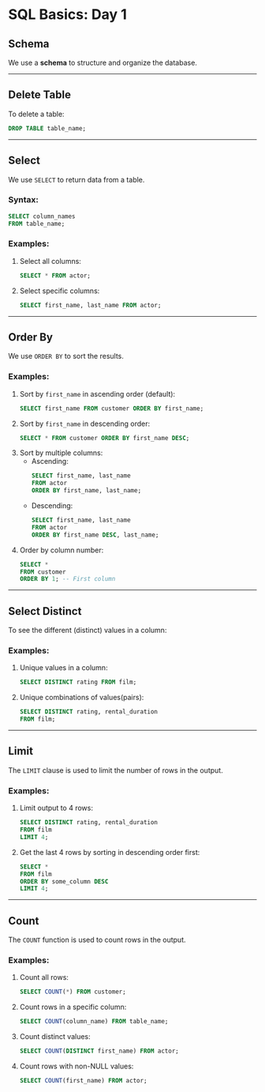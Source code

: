 
# SQL Basics: Day 1

## Schema
We use a **schema** to structure and organize the database.

---

## Delete Table
To delete a table:
```sql
DROP TABLE table_name;
```

---

## Select
We use `SELECT` to return data from a table.

### Syntax:
```sql
SELECT column_names 
FROM table_name;
```

### Examples:
1. Select all columns:
   ```sql
   SELECT * FROM actor;
   ```
2. Select specific columns:
   ```sql
   SELECT first_name, last_name FROM actor;
   ```

---

## Order By
We use `ORDER BY` to sort the results.

### Examples:
1. Sort by `first_name` in ascending order (default):
   ```sql
   SELECT first_name FROM customer ORDER BY first_name;
   ```
2. Sort by `first_name` in descending order:
   ```sql
   SELECT * FROM customer ORDER BY first_name DESC;
   ```
3. Sort by multiple columns:
   - Ascending:
     ```sql
     SELECT first_name, last_name 
     FROM actor 
     ORDER BY first_name, last_name;
     ```
   - Descending:
     ```sql
     SELECT first_name, last_name 
     FROM actor 
     ORDER BY first_name DESC, last_name;
     ```
4. Order by column number:
   ```sql
   SELECT * 
   FROM customer 
   ORDER BY 1; -- First column
   ```

---

## Select Distinct
To see the different (distinct) values in a column:

### Examples:
1. Unique values in a column:
   ```sql
   SELECT DISTINCT rating FROM film;
   ```
2. Unique combinations of values(pairs):
   ```sql
   SELECT DISTINCT rating, rental_duration 
   FROM film;
   ```

---

## Limit
The `LIMIT` clause is used to limit the number of rows in the output.

### Examples:
1. Limit output to 4 rows:
   ```sql
   SELECT DISTINCT rating, rental_duration 
   FROM film 
   LIMIT 4;
   ```
2. Get the last 4 rows by sorting in descending order first:
   ```sql
   SELECT * 
   FROM film 
   ORDER BY some_column DESC 
   LIMIT 4;
   ```

---

## Count
The `COUNT` function is used to count rows in the output.

### Examples:
1. Count all rows:
   ```sql
   SELECT COUNT(*) FROM customer;
   ```
2. Count rows in a specific column:
   ```sql
   SELECT COUNT(column_name) FROM table_name;
   ```
3. Count distinct values:
   ```sql
   SELECT COUNT(DISTINCT first_name) FROM actor;
   ```
4. Count rows with non-NULL values:
   ```sql
   SELECT COUNT(first_name) FROM actor;
   ```
